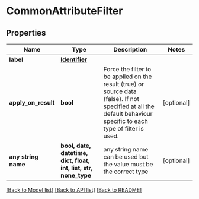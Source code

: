 # CommonAttributeFilter


## Properties
Name | Type | Description | Notes
------------ | ------------- | ------------- | -------------
**label** | [**Identifier**](Identifier.md) |  | 
**apply_on_result** | **bool** | Force the filter to be applied on the result (true) or source data (false). If not specified at all the default behaviour specific to each type of filter is used. | [optional] 
**any string name** | **bool, date, datetime, dict, float, int, list, str, none_type** | any string name can be used but the value must be the correct type | [optional]

[[Back to Model list]](../README.md#documentation-for-models) [[Back to API list]](../README.md#documentation-for-api-endpoints) [[Back to README]](../README.md)


